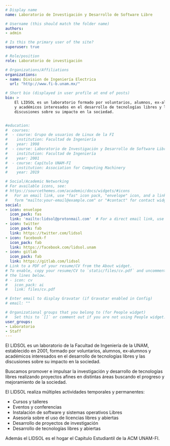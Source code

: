 ```yaml
---
# Display name
name: Laboratorio de Investigación y Desarrollo de Software Libre

# Username (this should match the folder name)
authors:
- admin

# Is this the primary user of the site?
superuser: true

# Role/position
role: Laboratorio de investigación

# Organizations/Affiliations
organizations:
- name: Division de Ingeniería Electrica
  url: "http://www.fi-b.unam.mx/"

# Short bio (displayed in user profile at end of posts)
bio: >
    El LIDSOL es un laboratorio formado por voluntarios, alumnos, ex-alumnos
    y académicos interesados en el desarrollo de tecnologías libres y las
    discusiones sobre su impacto en la sociedad.


#education:
#  courses:
#  - course: Grupo de usuarios de Linux de la FI
#    institution: Facultad de Ingeniería
#    year: 1998
#  - course: Laboratorio de Investigación y Desarrollo de Software Libre
#    institution: Facultad de Ingeniería
#    year: 2001
#  - course: Capítulo UNAM-FI
#    institution: Association for Computing Machinery
#    year: 2019

# Social/Academic Networking
# For available icons, see:
# https://sourcethemes.com/academic/docs/widgets/#icons
#   For an email link, use "fas" icon pack, "envelope" icon, and a link in the
#   form "mailto:your-email@example.com" or "#contact" for contact widget.
social:
- icon: envelope
  icon_pack: fas
  link: 'mailto:lidsol@protonmail.com'  # For a direct email link, use "mailto:test@example.org".
- icon: twitter
  icon_pack: fab
  link: https://twitter.com/lidsol
- icon: facebook-f
  icon_pack: fab
  link: https://facebook.com/lidsol.unam
- icon: gitlab
  icon_pack: fab
  link: https://gitlab.com/lidsol
# Link to a PDF of your resume/CV from the About widget.
# To enable, copy your resume/CV to `static/files/cv.pdf` and uncomment
# the lines below.
# - icon: cv
#   icon_pack: ai
#   link: files/cv.pdf

# Enter email to display Gravatar (if Gravatar enabled in Config)
# email: ""

# Organizational groups that you belong to (for People widget)
#   Set this to `[]` or comment out if you are not using People widget.
user_groups:
- Laboratorio
- Staff
---
```


El LIDSOL es un laboratorio de la Facultad de Ingeniería de la UNAM,
establecido en 2001, formado por voluntarios, alumnos, ex-alumnos y
académicos interesados en el desarrollo de tecnologías libres y las
discusiones sobre su impacto en la sociedad.

Buscamos promover e impulsar la investigación y desarrollo de tecnologías
libres realizando proyectos afines en distintas áreas buscando el
progreso y mejoramiento de la sociedad.

El LIDSOL realiza múltiples actividades temporales y permanentes:

-   Cursos y talleres
-   Eventos y conferencias
-   Instalación de software y sistemas operativos Libres
-   Asesoría sobre el uso de licencias libres y abiertas
-   Desarrollo de proyectos de investigación
-   Desarrollo de tecnologías libres y abiertas

Además el LIDSOL es el hogar el Capítulo Estudiantil de la ACM UNAM-FI.
